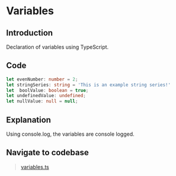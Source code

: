 # Variables

## Introduction
Declaration of variables using TypeScript.

## Code
```typescript
let evenNumber: number = 2;
let stringSeries: string = 'This is an example string series!'
let  boolValue: boolean = true;
let undefinedValue: undefined;
let nullValue: null = null;
```

## Explanation
Using console.log, the variables are console logged.

## Navigate to codebase
> [variables.ts](variables.ts)
